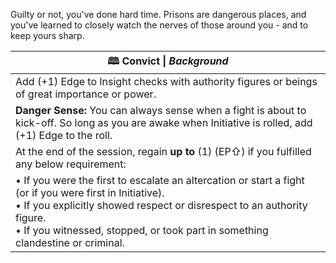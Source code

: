Guilty or not, you've done hard time. Prisons are dangerous places, and you've learned to closely watch the nerves of those around you - and to keep yours sharp.

| **🕮 Convict** \| *Background*                                                                                                                                                                                                                                           |
| ------------------------------------------------------------------------------------------------------------------------------------------------------------------------------------------------------------------------------------------------------------------------ |
| Add (+1) Edge to Insight checks with authority figures or beings of great importance or power.                                                                                                                                                                           |
| **Danger Sense:** You can always sense when a fight is about to kick-off. So long as you are awake when Initiative is rolled, add (+1) Edge to the roll.                                                                                                                 |
| At the end of the session, regain **up to** (1) (EP⇧) if you fulfilled any below requirement:                                                                                                                                                                            |
| • If you were the first to escalate an altercation or start a fight (or if you were first in Initiative).<br>• If you explicitly showed respect or disrespect to an authority figure.<br>• If you witnessed, stopped, or took part in something clandestine or criminal. |
